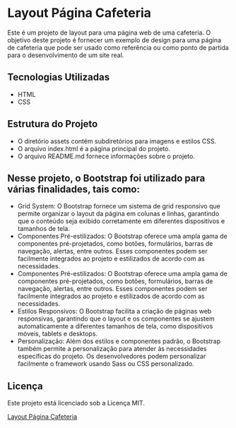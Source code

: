 # Layout Página Cafeteria
Este é um projeto de layout para uma página web de uma cafeteria.
O objetivo deste projeto é fornecer um exemplo de design para uma 
página de cafeteria que pode ser usado como referência ou como ponto de partida para o desenvolvimento de um site real.

## Tecnologias Utilizadas
* HTML
* CSS

## Estrutura do Projeto
* O diretório assets contém subdiretórios para imagens e estilos CSS.
* O arquivo index.html é a página principal do projeto.
* O arquivo README.md fornece informações sobre o projeto.

## Nesse projeto, o Bootstrap foi utilizado para várias finalidades, tais como:
* Grid System: O Bootstrap fornece um sistema de grid responsivo que permite organizar o layout da página em colunas e linhas, garantindo que o conteúdo seja exibido corretamente em diferentes dispositivos e tamanhos de tela.
* Componentes Pré-estilizados: O Bootstrap oferece uma ampla gama de componentes pré-projetados, como botões, formulários, barras de navegação, alertas, entre outros. Esses componentes podem ser facilmente integrados ao projeto e estilizados de acordo com as necessidades.
* Componentes Pré-estilizados: O Bootstrap oferece uma ampla gama de componentes pré-projetados, como botões, formulários, barras de navegação, alertas, entre outros. Esses componentes podem ser facilmente integrados ao projeto e estilizados de acordo com as necessidades.
* Estilos Responsivos: O Bootstrap facilita a criação de páginas web responsivas, garantindo que o layout e os componentes se ajustem automaticamente a diferentes tamanhos de tela, como dispositivos móveis, tablets e desktops.
* Personalização: Além dos estilos e componentes padrão, o Bootstrap também permite a personalização para atender às necessidades específicas do projeto. Os desenvolvedores podem personalizar facilmente o framework usando Sass ou CSS personalizado.

## Licença
Este projeto está licenciado sob a Licença MIT.

[Layout Página Cafeteria](https://lucasbizachi.github.io/layout-pagina-cafeteria/)
